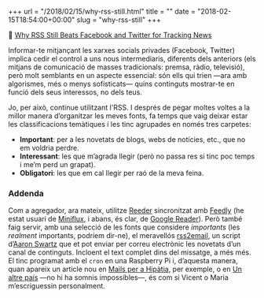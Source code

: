 +++
url = "/2018/02/15/why-rss-still.html"
title = ""
date = "2018-02-15T18:54:00+00:00"
slug = "why-rss-still"
+++

📎 [Why RSS Still Beats Facebook and Twitter for Tracking News](https://fieldguide.gizmodo.com/why-rss-feeds-still-beat-facebook-and-twitter-for-track-1800722740)

Informar-te mitjançant les xarxes socials privades (Facebook, Twitter) implica cedir el control a uns nous intermediaris, diferents dels anteriors (els mitjans de comunicació de masses tradicionals: premsa, ràdio, televisió), però molt semblants en un aspecte essencial: són ells qui trien —ara amb algorismes, més o menys sofisticats— quins continguts mostrar-te en funció dels seus interessos, no dels teus.

Jo, per això, continue utilitzant l'RSS. I després de pegar moltes voltes a la millor manera d’organitzar les meves fonts, fa temps que vaig deixar estar les classificacions temàtiques i les tinc agrupades en només tres carpetes:

  - **Important**: per a les novetats de blogs, webs de notícies, etc., que no em voldria perdre.
  - **Interessant**: les que m’agrada llegir (però no passa res si tinc poc temps i me’m perd un grapat).
  - **Obligatori**: les que em cal llegir per raó de la meva feina.

### Addenda

Com a agregador, ara mateix, utilitze [Reeder](http://reederapp.com) sincronitzat amb [Feedly](https://feedly.com) (he estat usuari de [Miniflux](https://miniflux.net), i abans, és clar, de [Google Reader](http://www.google.es/search?q=google+reader+is+dead)). Però també faig servir, amb una selecció de les fonts que considere *importants* (les *realment* importants, podríem dir-ne), el meravellós [rss2email](http://www.allthingsrss.com/rss2email/), un script d’[Aaron Swartz](https://ca.wikipedia.org/wiki/Aaron_Swartz) que et pot enviar per correu electrònic les novetats d’un canal de continguts. Incloent el text complet dins del missatge, a més més. El tinc programat amb el `cron` en una Raspberry Pi i, d’aquesta manera, quan apareix un article nou en [Mails per a Hipàtia](http://blocs.mesvilaweb.cat/vicent/), per exemple, o en [Un altre país](http://blocs.mesvilaweb.cat/marieta/) —no hi ha somnis impossibles—, és com si Vicent o Maria m’escriguessin personalment.


